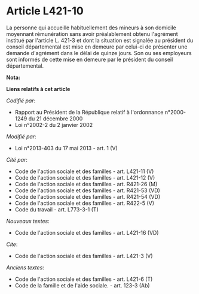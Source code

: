 # Article L421-10

La personne qui accueille habituellement des mineurs à son domicile moyennant rémunération sans avoir préalablement obtenu
l'agrément institué par l'article L. 421-3 et dont la situation est signalée au président du conseil départemental est mise
en demeure par celui-ci de présenter une demande d'agrément dans le délai de quinze jours. Son ou ses employeurs sont
informés de cette mise en demeure par le président du conseil départemental.

**Nota:**



**Liens relatifs à cet article**

_Codifié par_:

  - Rapport au Président de la République relatif à l'ordonnance n°2000-1249 du 21 décembre 2000
  - Loi n°2002-2 du 2 janvier 2002

_Modifié par_:

  - Loi n°2013-403 du 17 mai 2013 - art. 1 (V)

_Cité par_:

  - Code de l'action sociale et des familles - art. L421-11 (V)
  - Code de l'action sociale et des familles - art. L421-12 (V)
  - Code de l'action sociale et des familles - art. R421-26 (M)
  - Code de l'action sociale et des familles - art. R421-53 (VD)
  - Code de l'action sociale et des familles - art. R421-54 (VD)
  - Code de l'action sociale et des familles - art. R422-5 (V)
  - Code du travail - art. L773-3-1 (T)

_Nouveaux textes_:

  - Code de l'action sociale et des familles - art. L421-16 (VD)

_Cite_:

  - Code de l'action sociale et des familles - art. L421-3 (V)

_Anciens textes_:

  - Code de l'action sociale et des familles - art. L421-6 (T)
  - Code de la famille et de l'aide sociale. - art. 123-3 (Ab)
